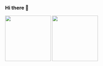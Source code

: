 ### Hi there 👋

<!--
**shasta02/shasta02** is a ✨ _special_ ✨ repository because its `README.md` (this file) appears on your GitHub profile.

Here are some ideas to get you started:

- 🔭 I’m currently working on ...
- 🌱 I’m currently learning ...
- 👯 I’m looking to collaborate on ...
- 🤔 I’m looking for help with ...
- 💬 Ask me about ...
- 📫 How to reach me: ...
- 😄 Pronouns: ...
- ⚡ Fun fact: ...
-->
<img src="https://github-readme-stats.vercel.app/api?username=shasta02&show_icons=true&show_icons=true&theme=aura_dark" height="150"></img>
<img src="https://github-readme-stats.vercel.app/api/top-langs/?username=shasta02&layout=compact&theme=aura_dark" height="150"></img>
